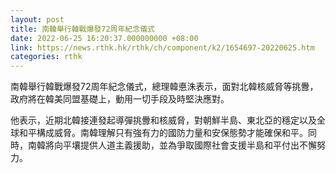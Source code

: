 ```yaml
---
layout: post
title: 南韓舉行韓戰爆發72周年紀念儀式
date: 2022-06-25 16:20:37.000000000 +08:00
link: https://news.rthk.hk/rthk/ch/component/k2/1654697-20220625.htm
categories: rthk
---
```


南韓舉行韓戰爆發72周年紀念儀式，總理韓悳洙表示，面對北韓核威脅等挑釁，政府將在韓美同盟基礎上，動用一切手段及時堅決應對。

他表示，近期北韓接連發起導彈挑釁和核威脅，對朝鮮半島、東北亞的穩定以及全球和平構成威脅。南韓理解只有強有力的國防力量和安保態勢才能確保和平。同時，南韓將向平壤提供人道主義援助，並為爭取國際社會支援半島和平付出不懈努力。
